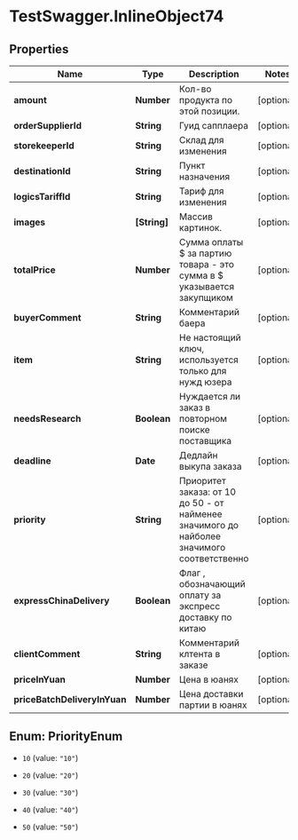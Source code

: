 # TestSwagger.InlineObject74

## Properties

Name | Type | Description | Notes
------------ | ------------- | ------------- | -------------
**amount** | **Number** | Кол-во продукта по этой позиции. | [optional] 
**orderSupplierId** | **String** | Гуид сапплаера | [optional] 
**storekeeperId** | **String** | Склад для изменения | [optional] 
**destinationId** | **String** | Пункт назначения | [optional] 
**logicsTariffId** | **String** | Тариф для изменения | [optional] 
**images** | **[String]** | Массив картинок. | [optional] 
**totalPrice** | **Number** | Сумма оплаты $ за партию товара - это сумма в $ указывается закупщиком | [optional] 
**buyerComment** | **String** | Комментарий баера | [optional] 
**item** | **String** | Не настоящий ключ, используется только для нужд юзера | [optional] 
**needsResearch** | **Boolean** | Нуждается ли заказ в повторном поиске поставщика | [optional] 
**deadline** | **Date** | Дедлайн выкупа заказа | [optional] 
**priority** | **String** | Приоритет заказа: от 10 до 50 - от найменее значимого до найболее значимого соответственно | [optional] 
**expressChinaDelivery** | **Boolean** | Флаг , обозначающий оплату за экспресс доставку по китаю | [optional] 
**clientComment** | **String** | Комментарий клтента в заказе | [optional] 
**priceInYuan** | **Number** | Цена в юанях | [optional] 
**priceBatchDeliveryInYuan** | **Number** | Цена доставки партии в юанях | [optional] 



## Enum: PriorityEnum


* `10` (value: `"10"`)

* `20` (value: `"20"`)

* `30` (value: `"30"`)

* `40` (value: `"40"`)

* `50` (value: `"50"`)




